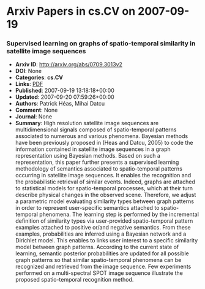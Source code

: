 # Arxiv Papers in cs.CV on 2007-09-19
### Supervised learning on graphs of spatio-temporal similarity in satellite image sequences
- **Arxiv ID**: http://arxiv.org/abs/0709.3013v2
- **DOI**: None
- **Categories**: **cs.CV**
- **Links**: [PDF](http://arxiv.org/pdf/0709.3013v2)
- **Published**: 2007-09-19 13:18:18+00:00
- **Updated**: 2007-09-20 07:59:26+00:00
- **Authors**: Patrick Héas, Mihai Datcu
- **Comment**: None
- **Journal**: None
- **Summary**: High resolution satellite image sequences are multidimensional signals composed of spatio-temporal patterns associated to numerous and various phenomena. Bayesian methods have been previously proposed in (Heas and Datcu, 2005) to code the information contained in satellite image sequences in a graph representation using Bayesian methods. Based on such a representation, this paper further presents a supervised learning methodology of semantics associated to spatio-temporal patterns occurring in satellite image sequences. It enables the recognition and the probabilistic retrieval of similar events. Indeed, graphs are attached to statistical models for spatio-temporal processes, which at their turn describe physical changes in the observed scene. Therefore, we adjust a parametric model evaluating similarity types between graph patterns in order to represent user-specific semantics attached to spatio-temporal phenomena. The learning step is performed by the incremental definition of similarity types via user-provided spatio-temporal pattern examples attached to positive or/and negative semantics. From these examples, probabilities are inferred using a Bayesian network and a Dirichlet model. This enables to links user interest to a specific similarity model between graph patterns. According to the current state of learning, semantic posterior probabilities are updated for all possible graph patterns so that similar spatio-temporal phenomena can be recognized and retrieved from the image sequence. Few experiments performed on a multi-spectral SPOT image sequence illustrate the proposed spatio-temporal recognition method.



